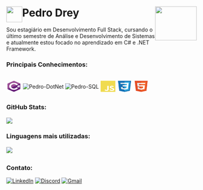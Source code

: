 # <img align="left" width="42" height="42" src="https://cdn.discordapp.com/attachments/1227749609325989969/1227751014665424906/icon-git-hub.png?ex=66298b3c&is=6617163c&hm=3b5430efc4f37adebf79540cf4841c050d26cc6e3a556915d42b3ba9492bf56d&"> Pedro Drey <img align="right" width="110" height="90" src="https://i.pinimg.com/originals/a2/b4/ae/a2b4ae4ebabcd10ff10a1581366f6df2.gif">

Sou estagiário em Desenvolvimento Full Stack, cursando o último semestre de Análise e Desenvolvimento de Sistemas e atualmente estou focado no aprendizado em C# e .NET Framework.

### Principais Conhecimentos:
<div style="display: inline_block" ><br>
  <img align="center" alt="Pedro-Csharp" height="30" width="40" src="https://raw.githubusercontent.com/devicons/devicon/master/icons/csharp/csharp-original.svg">
  <img align="center" alt="Pedro-DotNet" height="30" width="40" src="https://cdn.jsdelivr.net/gh/devicons/devicon@latest/icons/dot-net/dot-net-plain-wordmark.svg"/>
  <img align="center" alt="Pedro-SQL" height="30" width="40" src="https://cdn.jsdelivr.net/gh/devicons/devicon@latest/icons/azuresqldatabase/azuresqldatabase-original.svg" />
  <img align="center" alt="Pedro-Js" height="30" width="40" src="https://raw.githubusercontent.com/devicons/devicon/master/icons/javascript/javascript-plain.svg">
  <img align="center" alt="Pedro-CSS" height="30" width="40" src="https://raw.githubusercontent.com/devicons/devicon/master/icons/css3/css3-original.svg">
  <img align="center" alt="Pedro-HTML" height="30" width="40" src="https://raw.githubusercontent.com/devicons/devicon/master/icons/html5/html5-original.svg">

</div>

##

### GitHub Stats:

<a href="https://github-readme-stats">
  <img align="center" width="400" src="https://github-readme-stats.vercel.app/api?username=pedrodrey&show_icons=true&bg_color=051D40&text_color=fff&icon_color=0CC0DF&title_color=0CC0DF&hide=stars" />
</a>


### Linguagens mais utilizadas: 
<a href="https://github-readme-stats-git-masterrstaa-rickstaa">
  <img align="center" width="400" src="https://github-readme-stats-git-masterrstaa-rickstaa.vercel.app/api/top-langs/?username=pedrodrey&layout=compact&bg_color=051D40&border_color=fff&title_color=FFF&text_color=FFF" />
</a>

##

### Contato:
[![LinkedIn](https://img.shields.io/badge/LinkedIn-051D40?style=for-the-badge&logo=linkedin&logoColor=white)](https://www.linkedin.com/in/pedrodrey/)
[![Discord](https://img.shields.io/badge/Discord-051D40?style=for-the-badge&logo=discord&logoColor=white)](https://discord.com/channels/.drey.exe/)
[![Gmail](https://img.shields.io/badge/Gmail-051D40?style=for-the-badge&logo=gmail&logoColor=white)](mailto:pedrodrey2018@gmail.com)

